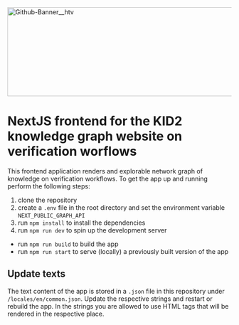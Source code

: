 <img width="1280" height="200" alt="Github-Banner__htv" src="https://github.com/user-attachments/assets/47682c9c-74a1-4bf6-bd70-0bf3fc563a63" />

# NextJS frontend for the KID2 knowledge graph website on verification worflows

This frontend application renders and explorable network graph of knowledge on verification workflows. To get the app up and running perform the following steps:

1. clone the repository
2. create a `.env` file in the root directory and set the environment variable `NEXT_PUBLIC_GRAPH_API`
3. run `npm install` to install the dependencies
4. run `npm run dev` to spin up the development server

- run `npm run build` to build the app
- run `npm run start` to serve (locally) a previously built version of the app

## Update texts

The text content of the app is stored in a `.json` file in this repository under `/locales/en/common.json`. Update the respective strings and restart or rebuild the app. In the strings you are allowed to use HTML tags that will be rendered in the respective place.
